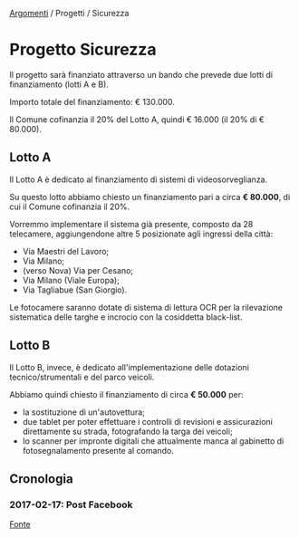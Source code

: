 [Argomenti](https://github.com/open-comune/conosci-desio/blob/master/data/lista-documenti.md) / Progetti / Sicurezza

# Progetto Sicurezza

Il progetto sarà finanziato attraverso un bando che prevede due lotti di finanziamento (lotti A e B).

Importo totale del finanziamento: € 130.000.

Il Comune cofinanzia il 20% del Lotto A, quindi € 16.000 (il 20% di € 80.000).

## Lotto A

Il Lotto A è dedicato al finanziamento di sistemi di videosorveglianza.

Su questo lotto abbiamo chiesto un finanziamento pari a circa **€ 80.000**, di cui il Comune cofinanzia il 20%.

Vorremmo implementare il sistema già presente, composto da 28 telecamere, aggiungendone altre 5 posizionate agli ingressi della città:

- Via Maestri del Lavoro;
- Via Milano;
- (verso Nova) Via per Cesano;
- Via Milano (Viale Europa);
- Via Tagliabue (San Giorgio).

Le fotocamere saranno dotate di sistema di lettura OCR per la rilevazione sistematica delle targhe e incrocio con la cosiddetta black-list. 

## Lotto B

Il Lotto B, invece, è dedicato all'implementazione delle dotazioni tecnico/strumentali e del parco veicoli.

Abbiamo quindi chiesto il finanziamento di circa **€ 50.000** per:

- la sostituzione di un'autovettura;
- due tablet per poter effettuare i controlli di revisioni e assicurazioni direttamente su strada, fotografando la targa dei veicoli;
- lo scanner per impronte digitali che attualmente manca al gabinetto di fotosegnalamento presente al comando.

## Cronologia

### 2017-02-17: Post Facebook

[Fonte](https://www.facebook.com/jennifer.moro.50/posts/815051095284384)
